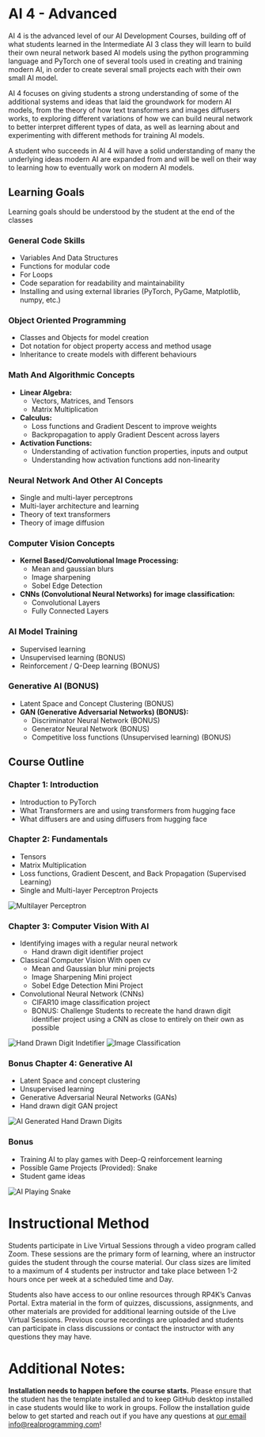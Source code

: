 # AI 4 - Advanced
AI 4 is the advanced level of our AI Development Courses, building off of what students learned in the Intermediate AI 3 class they will learn to build their own neural network based AI models using the python programming language and PyTorch one of several tools used in creating and training modern AI, in order to create several small projects each with their own small AI model. 

AI 4 focuses on giving students a strong understanding of some of the additional systems and ideas that laid the groundwork for modern AI models, from the theory of how text transformers and images diffusers works, to exploring different variations of how we can build neural network to better interpret different types of data, as well as learning about and experimenting with different methods for training AI models. 

A student who succeeds in AI 4 will have a solid understanding of many the underlying ideas modern AI are expanded from and will be well on their way to learning how to eventually work on modern AI models. 

## Learning Goals
Learning goals should be understood by the student at the end of the classes

### General Code Skills
* Variables And Data Structures
* Functions for modular code
* For Loops
* Code separation for readability and maintainability
* Installing and using external libraries (PyTorch, PyGame, Matplotlib, numpy, etc.)

### Object Oriented Programming
* Classes and Objects for model creation
* Dot notation for object property access and method usage
* Inheritance to create models with different behaviours

### Math And Algorithmic Concepts
* **Linear Algebra:**
  * Vectors, Matrices, and Tensors
  * Matrix Multiplication
* **Calculus:**
  * Loss functions and Gradient Descent to improve weights
  * Backpropagation to apply Gradient Descent across layers
* **Activation Functions:**
  * Understanding of activation function properties, inputs and output
  * Understanding how activation functions add non-linearity

### Neural Network And Other AI Concepts
* Single and multi-layer perceptrons
* Multi-layer architecture and learning
* Theory of text transformers
* Theory of image diffusion

### Computer Vision Concepts
* **Kernel Based/Convolutional Image Processing:**
  * Mean and gaussian blurs
  * Image sharpening
  * Sobel Edge Detection
* **CNNs (Convolutional Neural Networks) for image classification:**
  * Convolutional Layers
  * Fully Connected Layers

### AI Model Training
* Supervised learning
* Unsupervised learning (BONUS)
* Reinforcement / Q-Deep learning (BONUS)

### Generative AI (BONUS)
* Latent Space and Concept Clustering (BONUS)
* **GAN (Generative Adversarial Networks) (BONUS):**
  * Discriminator Neural Network (BONUS)
  * Generator Neural Network (BONUS)
  * Competitive loss functions (Unsupervised learning) (BONUS)

## **Course Outline**

### **Chapter 1: Introduction** 
* Introduction to PyTorch 
* What Transformers are and using transformers from hugging face
* What diffusers are and using diffusers from hugging face

### **Chapter 2: Fundamentals**
* Tensors
* Matrix Multiplication
* Loss functions, Gradient Descent, and Back Propagation (Supervised Learning)
* Single and Multi-layer Perceptron Projects

![Multilayer Perceptron](Multi-Layer-Perceptron.gif)

### **Chapter 3: Computer Vision With AI**
* Identifying images with a regular neural network
  * Hand drawn digit identifier project 
* Classical Computer Vision With open cv
  * Mean and Gaussian blur mini projects
  * Image Sharpening Mini project
  * Sobel Edge Detection Mini Project
* Convolutional Neural Network (CNNs)
  * CIFAR10 image classification project 
  * BONUS: Challenge Students to recreate the hand drawn digit identifier project using a CNN as close to entirely on their own as possible

![Hand Drawn Digit Indetifier](Digit-Classifier.gif)
![Image Classification](Blurry_Images_Identified.png)

 
### **Bonus Chapter 4: Generative AI**
* Latent Space and concept clustering
* Unsupervised learning
* Generative Adversarial Neural Networks (GANs)
* Hand drawn digit GAN project

![AI Generated Hand Drawn Digits](Generated_Digits.png)

### **Bonus** 
* Training AI to play games with Deep-Q reinforcement learning
* Possible Game Projects (Provided): Snake
* Student game ideas 

![AI Playing Snake](Snake.gif)

# Instructional Method
Students participate in Live Virtual Sessions through a video program called Zoom.
These sessions are the primary form of learning, where an instructor guides the student
through the course material. Our class sizes are limited to a maximum of 4 students per
instructor and take place between 1-2 hours once per week at a scheduled time and
Day.

Students also have access to our online resources through RP4K’s Canvas Portal.
Extra material in the form of quizzes, discussions, assignments, and other materials are
provided for additional learning outside of the Live Virtual Sessions. Previous course
recordings are uploaded and students can participate in class discussions or contact the
instructor with any questions they may have.


# Additional Notes:
**Installation needs to happen before the course starts.**
Please ensure that the student has the template installed and to keep GitHub desktop installed in case students would like to work in groups. Follow the installation guide below to get started and reach out if you have any questions at [our email info@realprogramming.com](mailto:info@realprogramming.com)!
